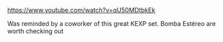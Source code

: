 https://www.youtube.com/watch?v=qU50MDtbkEk

Was reminded by a coworker of this great KEXP set. Bomba Estéreo are worth checking out